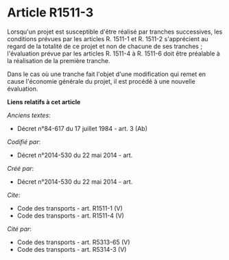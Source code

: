 # Article R1511-3

Lorsqu'un projet est susceptible d'être réalisé par tranches successives, les conditions prévues par les articles R. 1511-1
et R. 1511-2 s'apprécient au regard de la totalité de ce projet et non de chacune de ses tranches ; l'évaluation prévue par
les articles R. 1511-4 à R. 1511-6 doit être préalable à la réalisation de la première tranche. 

Dans le cas où une tranche fait l'objet d'une modification qui remet en cause l'économie générale du projet, il est procédé à
une nouvelle évaluation.

**Liens relatifs à cet article**

_Anciens textes_:

  - Décret n°84-617 du 17 juillet 1984 - art. 3 (Ab)

_Codifié par_:

  - Décret n°2014-530 du 22 mai 2014 - art.

_Créé par_:

  - Décret n°2014-530 du 22 mai 2014 - art.

_Cite_:

  - Code des transports - art. R1511-1 (V)
  - Code des transports - art. R1511-4 (V)

_Cité par_:

  - Code des transports - art. R5313-65 (V)
  - Code des transports - art. R5314-3 (V)
